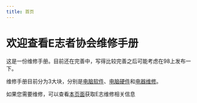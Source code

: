 ```yaml
---
title: 首页
---
```

# 欢迎查看E志者协会维修手册

这是一份维修手册。目前还在完善中，写得比较完善之后可能考虑在98上发布一下。

维修手册目前分为3大块，分别是[电脑软件](/software/)、[电脑硬件](/hardware/)和[电器维修](/appliance/)。

如果您需要维修，可以查看[本页面](process)获取E志维修相关信息